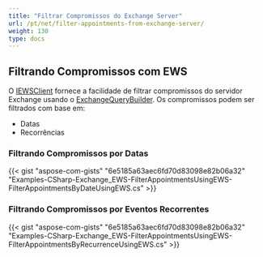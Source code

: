 ```yaml
---
title: "Filtrar Compromissos do Exchange Server"
url: /pt/net/filter-appointments-from-exchange-server/
weight: 130
type: docs
---
```



## **Filtrando Compromissos com EWS**

O [IEWSClient](https://reference.aspose.com/email/net/aspose.email.clients.exchange.webservice/iewsclient/) fornece a facilidade de filtrar compromissos do servidor Exchange usando o [ExchangeQueryBuilder](https://reference.aspose.com/email/net/aspose.email.clients.exchange/exchangequerybuilder/). Os compromissos podem ser filtrados com base em:

- Datas
- Recorrências
  
### **Filtrando Compromissos por Datas**

{{< gist "aspose-com-gists" "6e5185a63aec6fd70d83098e82b06a32" "Examples-CSharp-Exchange_EWS-FilterAppointmentsUsingEWS-FilterAppointmentsByDateUsingEWS.cs" >}}

### **Filtrando Compromissos por Eventos Recorrentes**

{{< gist "aspose-com-gists" "6e5185a63aec6fd70d83098e82b06a32" "Examples-CSharp-Exchange_EWS-FilterAppointmentsUsingEWS-FilterAppointmentsByRecurrenceUsingEWS.cs" >}}